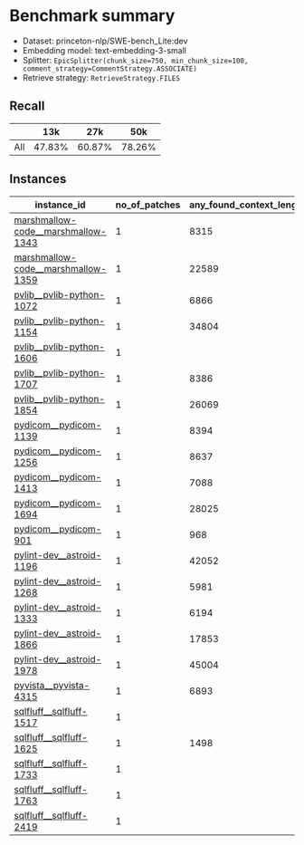 # Benchmark summary

* Dataset: princeton-nlp/SWE-bench_Lite:dev
* Embedding model: text-embedding-3-small
* Splitter: `EpicSplitter(chunk_size=750, min_chunk_size=100, comment_strategy=CommentStrategy.ASSOCIATE)`
* Retrieve strategy: `RetrieveStrategy.FILES`

## Recall

|     | 13k | 27k | 50k |
| --- | --- | --- | --- |
| All | 47.83% | 60.87% | 78.26% |


## Instances

| instance_id | no_of_patches | any_found_context_length | all_found_context_length | avg_pos | min_pos | max_pos | top_file_pos | missing_snippets | missing_patch_files |
| --- | --- | --- | --- | --- | --- | --- | --- | --- | --- |
| [marshmallow-code__marshmallow-1343](marshmallow-code__marshmallow-1343/report.md) | 1 | 8315 | 8315 | 2.0 | 1 | 1 | 1 | 2 | 0 |
| [marshmallow-code__marshmallow-1359](marshmallow-code__marshmallow-1359/report.md) | 1 | 22589 | 22589 | 3.0 | 3 | 3 | 3 | 1 | 0 |
| [pvlib__pvlib-python-1072](pvlib__pvlib-python-1072/report.md) | 1 | 6866 | 6866 | 1.0 | 1 | 1 | 1 | 1 | 0 |
| [pvlib__pvlib-python-1154](pvlib__pvlib-python-1154/report.md) | 1 | 34804 | 34804 | 1.0 | 1 | 1 | 1 | 1 | 0 |
| [pvlib__pvlib-python-1606](pvlib__pvlib-python-1606/report.md) | 1 |  |  | 0.0 |  |  |  | 3 | 1 |
| [pvlib__pvlib-python-1707](pvlib__pvlib-python-1707/report.md) | 1 | 8386 | 8386 | 2.0 | 1 | 1 | 1 | 2 | 0 |
| [pvlib__pvlib-python-1854](pvlib__pvlib-python-1854/report.md) | 1 | 26069 | 26069 | 2.0 | 1 | 1 | 1 | 2 | 0 |
| [pydicom__pydicom-1139](pydicom__pydicom-1139/report.md) | 1 | 8394 | 8394 | 4.0 | 2 | 2 | 2 | 2 | 0 |
| [pydicom__pydicom-1256](pydicom__pydicom-1256/report.md) | 1 | 8637 | 8637 | 2.0 | 2 | 2 | 2 | 1 | 0 |
| [pydicom__pydicom-1413](pydicom__pydicom-1413/report.md) | 1 | 7088 | 7088 | 1.0 | 1 | 1 | 1 | 1 | 0 |
| [pydicom__pydicom-1694](pydicom__pydicom-1694/report.md) | 1 | 28025 | 28025 | 2.0 | 2 | 2 | 2 | 1 | 0 |
| [pydicom__pydicom-901](pydicom__pydicom-901/report.md) | 1 | 968 |  | 6.0 | 1 | 2 | 1 | 3 | 0 |
| [pylint-dev__astroid-1196](pylint-dev__astroid-1196/report.md) | 1 | 42052 | 42052 | 2.0 | 2 | 2 | 2 | 1 | 0 |
| [pylint-dev__astroid-1268](pylint-dev__astroid-1268/report.md) | 1 | 5981 | 5981 | 6.0 | 1 | 2 | 1 | 2 | 0 |
| [pylint-dev__astroid-1333](pylint-dev__astroid-1333/report.md) | 1 | 6194 | 6194 | 4.0 | 2 | 2 | 2 | 2 | 0 |
| [pylint-dev__astroid-1866](pylint-dev__astroid-1866/report.md) | 1 | 17853 | 17853 | 5.0 | 5 | 5 | 3 | 1 | 0 |
| [pylint-dev__astroid-1978](pylint-dev__astroid-1978/report.md) | 1 | 45004 | 45004 | 30.0 | 10 | 10 | 9 | 3 | 0 |
| [pyvista__pyvista-4315](pyvista__pyvista-4315/report.md) | 1 | 6893 | 6893 | 1.0 | 1 | 1 | 1 | 1 | 0 |
| [sqlfluff__sqlfluff-1517](sqlfluff__sqlfluff-1517/report.md) | 1 |  |  | 0.0 |  |  |  | 2 | 1 |
| [sqlfluff__sqlfluff-1625](sqlfluff__sqlfluff-1625/report.md) | 1 | 1498 | 1498 | 11.0 | 1 | 8 | 1 | 1 | 0 |
| [sqlfluff__sqlfluff-1733](sqlfluff__sqlfluff-1733/report.md) | 1 |  |  | 0.0 |  |  |  | 1 | 1 |
| [sqlfluff__sqlfluff-1763](sqlfluff__sqlfluff-1763/report.md) | 1 |  |  | 0.0 |  |  |  | 2 | 1 |
| [sqlfluff__sqlfluff-2419](sqlfluff__sqlfluff-2419/report.md) | 1 |  |  | 0.0 |  |  | 1 | 1 | 0 |
